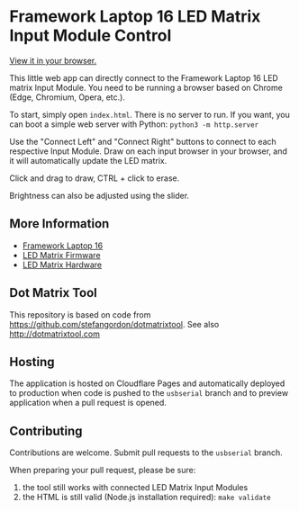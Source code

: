 # Framework Laptop 16 LED Matrix Input Module Control

[View it in your browser.](https://ledmatrix.frame.work)

This little web app can directly connect to the Framework Laptop 16 LED matrix
Input Module. You need to be running a browser based on Chrome (Edge, Chromium,
Opera, etc.).

To start, simply open `index.html`. There is no server to run. If you want, you
can boot a simple web server with Python: `python3 -m http.server`

Use the "Connect Left" and "Connect Right" buttons to connect to each
respective Input Module. Draw on each input browser in your browser, and it
will automatically update the LED matrix.

Click and drag to draw, CTRL + click to erase.

Brightness can also be adjusted using the slider.

## More Information

- [Framework Laptop 16](https://frame.work/products/laptop16-diy-amd-7040)
- [LED Matrix Firmware](https://github.com/FrameworkComputer/inputmodule-rs)
- [LED Matrix Hardware](https://github.com/FrameworkComputer/inputmodules)

## Dot Matrix Tool

This repository is based on code from https://github.com/stefangordon/dotmatrixtool.
See also http://dotmatrixtool.com

## Hosting

The application is hosted on Cloudflare Pages and automatically deployed to
production when code is pushed to the `usbserial` branch and to preview
application when a pull request is opened.

## Contributing

Contributions are welcome. Submit pull requests to the `usbserial` branch.

When preparing your pull request, please be sure:

1. the tool still works with connected LED Matrix Input Modules
2. the HTML is still valid (Node.js installation required): `make validate`
